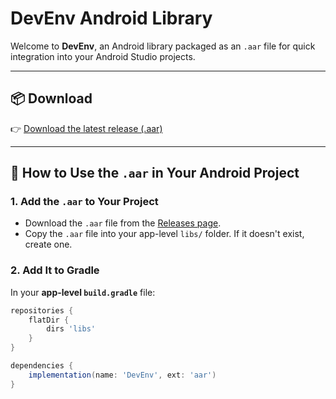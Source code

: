 # DevEnv Android Library

Welcome to **DevEnv**, an Android library packaged as an `.aar` file for quick integration into your Android Studio projects.

---

## 📦 Download

👉 [Download the latest release (.aar)]([https://github.com/monish-instinct/DevEnv/releases/download/DevEnv/DevEnv.aar](https://github.com/monish-instinct/DevEnv/releases/download/DevEnv/app-release.aar))

---

## 🚀 How to Use the `.aar` in Your Android Project

### 1. Add the `.aar` to Your Project

- Download the `.aar` file from the [Releases page](https://github.com/monish-instinct/DevEnv/releases).
- Copy the `.aar` file into your app-level `libs/` folder. If it doesn't exist, create one.

### 2. Add It to Gradle

In your **app-level `build.gradle`** file:

```gradle
repositories {
    flatDir {
        dirs 'libs'
    }
}

dependencies {
    implementation(name: 'DevEnv', ext: 'aar')
}
